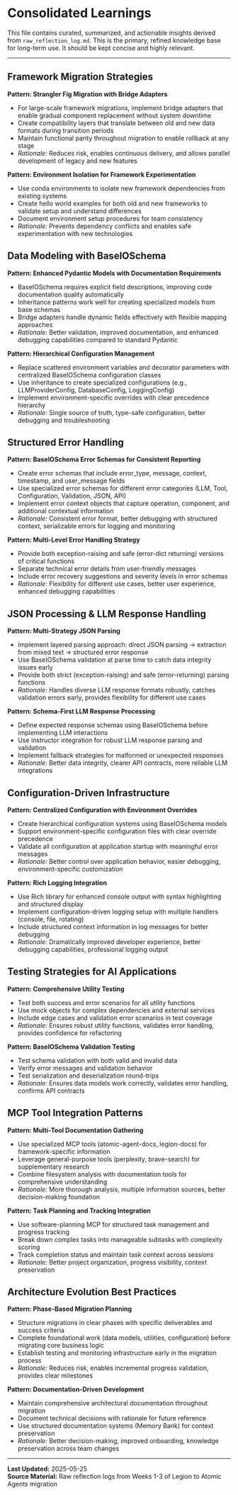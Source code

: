 # Consolidated Learnings

This file contains curated, summarized, and actionable insights derived from `raw_reflection_log.md`. This is the primary, refined knowledge base for long-term use. It should be kept concise and highly relevant.

---

## Framework Migration Strategies

**Pattern: Strangler Fig Migration with Bridge Adapters**
- For large-scale framework migrations, implement bridge adapters that enable gradual component replacement without system downtime
- Create compatibility layers that translate between old and new data formats during transition periods
- Maintain functional parity throughout migration to enable rollback at any stage
- *Rationale:* Reduces risk, enables continuous delivery, and allows parallel development of legacy and new features

**Pattern: Environment Isolation for Framework Experimentation**
- Use conda environments to isolate new framework dependencies from existing systems
- Create hello world examples for both old and new frameworks to validate setup and understand differences
- Document environment setup procedures for team consistency
- *Rationale:* Prevents dependency conflicts and enables safe experimentation with new technologies

## Data Modeling with BaseIOSchema

**Pattern: Enhanced Pydantic Models with Documentation Requirements**
- BaseIOSchema requires explicit field descriptions, improving code documentation quality automatically
- Inheritance patterns work well for creating specialized models from base schemas
- Bridge adapters handle dynamic fields effectively with flexible mapping approaches
- *Rationale:* Better validation, improved documentation, and enhanced debugging capabilities compared to standard Pydantic

**Pattern: Hierarchical Configuration Management**
- Replace scattered environment variables and decorator parameters with centralized BaseIOSchema configuration classes
- Use inheritance to create specialized configurations (e.g., LLMProviderConfig, DatabaseConfig, LoggingConfig)
- Implement environment-specific overrides with clear precedence hierarchy
- *Rationale:* Single source of truth, type-safe configuration, better debugging and troubleshooting

## Structured Error Handling

**Pattern: BaseIOSchema Error Schemas for Consistent Reporting**
- Create error schemas that include error_type, message, context, timestamp, and user_message fields
- Use specialized error schemas for different error categories (LLM, Tool, Configuration, Validation, JSON, API)
- Implement error context objects that capture operation, component, and additional contextual information
- *Rationale:* Consistent error format, better debugging with structured context, serializable errors for logging and monitoring

**Pattern: Multi-Level Error Handling Strategy**
- Provide both exception-raising and safe (error-dict returning) versions of critical functions
- Separate technical error details from user-friendly messages
- Include error recovery suggestions and severity levels in error schemas
- *Rationale:* Flexibility for different use cases, better user experience, enhanced debugging capabilities

## JSON Processing & LLM Response Handling

**Pattern: Multi-Strategy JSON Parsing**
- Implement layered parsing approach: direct JSON parsing → extraction from mixed text → structured error response
- Use BaseIOSchema validation at parse time to catch data integrity issues early
- Provide both strict (exception-raising) and safe (error-returning) parsing functions
- *Rationale:* Handles diverse LLM response formats robustly, catches validation errors early, provides flexibility for different use cases

**Pattern: Schema-First LLM Response Processing**
- Define expected response schemas using BaseIOSchema before implementing LLM interactions
- Use instructor integration for robust LLM response parsing and validation
- Implement fallback strategies for malformed or unexpected responses
- *Rationale:* Better data integrity, clearer API contracts, more reliable LLM integrations

## Configuration-Driven Infrastructure

**Pattern: Centralized Configuration with Environment Overrides**
- Create hierarchical configuration systems using BaseIOSchema models
- Support environment-specific configuration files with clear override precedence
- Validate all configuration at application startup with meaningful error messages
- *Rationale:* Better control over application behavior, easier debugging, environment-specific customization

**Pattern: Rich Logging Integration**
- Use Rich library for enhanced console output with syntax highlighting and structured display
- Implement configuration-driven logging setup with multiple handlers (console, file, rotating)
- Include structured context information in log messages for better debugging
- *Rationale:* Dramatically improved developer experience, better debugging capabilities, professional logging output

## Testing Strategies for AI Applications

**Pattern: Comprehensive Utility Testing**
- Test both success and error scenarios for all utility functions
- Use mock objects for complex dependencies and external services
- Include edge cases and validation error scenarios in test coverage
- *Rationale:* Ensures robust utility functions, validates error handling, provides confidence for refactoring

**Pattern: BaseIOSchema Validation Testing**
- Test schema validation with both valid and invalid data
- Verify error messages and validation behavior
- Test serialization and deserialization round-trips
- *Rationale:* Ensures data models work correctly, validates error handling, confirms API contracts

## MCP Tool Integration Patterns

**Pattern: Multi-Tool Documentation Gathering**
- Use specialized MCP tools (atomic-agent-docs, legion-docs) for framework-specific information
- Leverage general-purpose tools (perplexity, brave-search) for supplementary research
- Combine filesystem analysis with documentation tools for comprehensive understanding
- *Rationale:* More thorough analysis, multiple information sources, better decision-making foundation

**Pattern: Task Planning and Tracking Integration**
- Use software-planning MCP for structured task management and progress tracking
- Break down complex tasks into manageable subtasks with complexity scoring
- Track completion status and maintain task context across sessions
- *Rationale:* Better project organization, progress visibility, context preservation

## Architecture Evolution Best Practices

**Pattern: Phase-Based Migration Planning**
- Structure migrations in clear phases with specific deliverables and success criteria
- Complete foundational work (data models, utilities, configuration) before migrating core business logic
- Establish testing and monitoring infrastructure early in the migration process
- *Rationale:* Reduces risk, enables incremental progress validation, provides clear milestones

**Pattern: Documentation-Driven Development**
- Maintain comprehensive architectural documentation throughout migration
- Document technical decisions with rationale for future reference
- Use structured documentation systems (Memory Bank) for context preservation
- *Rationale:* Better decision-making, improved onboarding, knowledge preservation across team changes

---

**Last Updated:** 2025-05-25  
**Source Material:** Raw reflection logs from Weeks 1-3 of Legion to Atomic Agents migration
